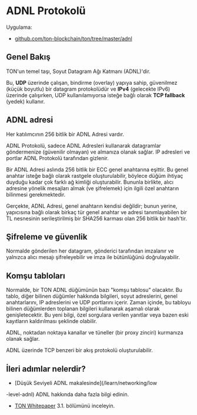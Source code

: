 # ADNL Protokolü

Uygulama:
* [github.com/ton-blockchain/ton/tree/master/adnl](https://github.com/ton-blockchain/ton/tree/master/adnl)

## Genel Bakış

TON'un temel taşı, Soyut Datagram Ağı Katmanı (ADNL)'dir.

Bu, **UDP** üzerinde çalışan, bindirme (overlay) yapıya sahip, güvenilmez (küçük boyutlu) bir datagram protokolüdür ve **IPv4** (gelecekte IPv6) üzerinde çalışırken, UDP kullanılamıyorsa isteğe bağlı olarak **TCP fallback** (yedek) kullanır.

## ADNL adresi

Her katılımcının 256 bitlik bir ADNL Adresi vardır.

ADNL Protokolü, sadece ADNL Adresleri kullanarak datagramlar göndermenize (güvenilir olmayan) ve almanıza olanak sağlar. IP adresleri ve portlar ADNL Protokolü tarafından gizlenir.

Bir ADNL Adresi aslında 256 bitlik bir ECC genel anahtarına eşittir. Bu genel anahtar isteğe bağlı olarak rastgele oluşturulabilir, böylece düğüm ihtiyaç duyduğu kadar çok farklı ağ kimliği oluşturabilir. Bununla birlikte, alıcı adresine yönelik mesajları almak (ve şifrelemek) için ilgili özel anahtarın bilinmesi gerekmektedir.

Gerçekte, ADNL Adresi, genel anahtarın kendisi değildir; bunun yerine, yapıcısına bağlı olarak birkaç tür genel anahtar ve adresi tanımlayabilen bir TL nesnesinin serileştirilmiş bir SHA256 karması olan 256 bitlik bir hash'tir.

## Şifreleme ve güvenlik

Normalde gönderilen her datagram, gönderici tarafından imzalanır ve yalnızca alıcı mesajı şifreleyebilir ve imza ile bütünlüğünü doğrulayabilir.

## Komşu tabloları

Normalde, bir TON ADNL düğümünün bazı "komşu tablosu" olacaktır. Bu tablo, diğer bilinen düğümler hakkında bilgileri, soyut adreslerini, genel anahtarlarını, IP adreslerini ve UDP portlarını içerir. Zaman içinde, bu tabloyu bilinen düğümlerden toplanan bilgileri kullanarak aşamalı olarak genişletecektir. Bu yeni bilgi, özel sorgulara verilen yanıtlar veya bazen eski kayıtların kaldırılması şeklinde olabilir.

ADNL, noktadan noktaya kanallar ve tüneller (bir proxy zinciri) kurmanıza olanak sağlar.

ADNL üzerinde TCP benzeri bir akış protokolü oluşturulabilir.

## İleri adımlar nelerdir?

* [Düşük Seviyeli ADNL makalesinde](/learn/networking/low

-level-adnl) ADNL hakkında daha fazla bilgi edinin.
* [TON Whitepaper](https://docs.ton.org/ton.pdf) 3.1. bölümünü inceleyin.